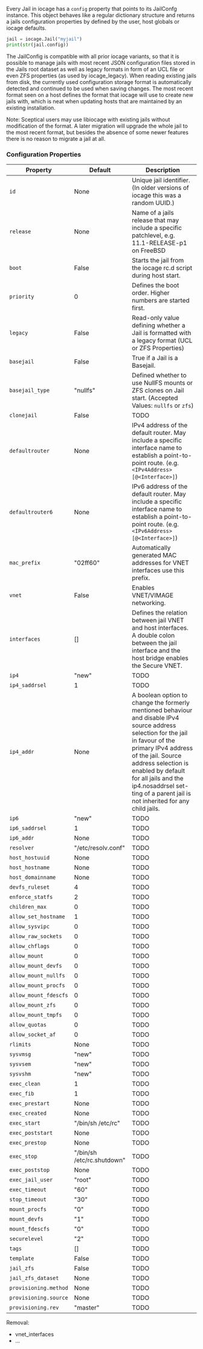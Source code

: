Every Jail in iocage has a `config` property that points to its JailConfg instance.
This object behaves like a regular dictionary structure and returns a jails configuration properties by defined by the user, host globals or iocage defaults.

```python
jail = iocage.Jail("myjail")
print(str(jail.config))
```

The JailConfig is compatible with all prior iocage variants, so that it is possible to manage jails with most recent JSON configuration files stored in the Jails root dataset as well as legacy formats in form of an UCL file or even ZFS properties (as used by iocage_legacy).
When reading existing jails from disk, the currently used configuration storage format is automatically detected and continued to be used when saving changes.
The most recent format seen on a host defines the format that iocage will use to create new jails with, which is neat when updating hosts that are maintained by an existing installation.

Note: Sceptical users may use libiocage with existing jails without modification of the format.
A later migration will upgrade the whole jail to the most recent format, but besides the absence of some newer features there is no reason to migrate a jail at all.

### Configuration Properties

| Property                | Default                       | Description   |
|-------------------------|-------------------------------|---------------|
| `id`                    | None                          | Unique jail identifier. (In older versions of iocage this was a random UUID.) |
| `release`               | None                          | Name of a jails release that may include a specific patchlevel, e.g. 11.1-RELEASE-p1 on FreeBSD |
| `boot`                  | False                         | Starts the jail from the iocage rc.d script during host start.          |
| `priority`              | 0                             | Defines the boot order. Higher numbers are started first.          |
| `legacy`                | False                         | Read-only value defining whether a Jail is formatted with a legacy format (UCL or ZFS Properties) |
| `basejail`              | False                         | True if a Jail is a Basejail.          |
| `basejail_type`         | "nullfs"                      | Defined whether to use NullFS mounts or ZFS clones on Jail start. (Accepted Values: `nullfs` or `zfs`) |
| `clonejail`             | False                         | TODO          |
| `defaultrouter`         | None                          | IPv4 address of the default router. May include a specific interface name to establish a point-to-point route. (e.g. `<IPv4Address>[@<Interface>]`) |
| `defaultrouter6`        | None                          | IPv6 address of the default router. May include a specific interface name to establish a point-to-point route. (e.g. `<IPv6Address>[@<Interface>]`) |
| `mac_prefix`            | "02ff60"                      | Automatically generated MAC addresses for VNET interfaces use this prefix. |
| `vnet`                  | False                         | Enables VNET/VIMAGE networking. |
| `interfaces`            | []                            | Defines the relation between jail VNET and host interfaces. A double colon between the jail interface and the host bridge enables the Secure VNET. |
| `ip4`                   | "new"                         | TODO          |
| `ip4_saddrsel`          | 1                             | TODO          |
| `ip4_addr`              | None                          | A boolean option to change the formerly mentioned behaviour and disable IPv4 source address selection for the jail in favour of the primary IPv4 address of the jail. Source address selection is enabled by default for all jails and the ip4.nosaddrsel set- ting of a parent jail is not inherited for any child jails. |
| `ip6`                   | "new"                         | TODO          |
| `ip6_saddrsel`          | 1                             | TODO          |
| `ip6_addr`              | None                          | TODO          |
| `resolver`              | "/etc/resolv.conf"            | TODO          |
| `host_hostuuid`         | None                          | TODO          |
| `host_hostname`         | None                          | TODO          |
| `host_domainname`       | None                          | TODO          |
| `devfs_ruleset`         | 4                             | TODO          |
| `enforce_statfs`        | 2                             | TODO          |
| `children_max`          | 0                             | TODO          |
| `allow_set_hostname`    | 1                             | TODO          |
| `allow_sysvipc`         | 0                             | TODO          |
| `allow_raw_sockets`     | 0                             | TODO          |
| `allow_chflags`         | 0                             | TODO          |
| `allow_mount`           | 0                             | TODO          |
| `allow_mount_devfs`     | 0                             | TODO          |
| `allow_mount_nullfs`    | 0                             | TODO          |
| `allow_mount_procfs`    | 0                             | TODO          |
| `allow_mount_fdescfs`   | 0                             | TODO          |
| `allow_mount_zfs`       | 0                             | TODO          |
| `allow_mount_tmpfs`     | 0                             | TODO          |
| `allow_quotas`          | 0                             | TODO          |
| `allow_socket_af`       | 0                             | TODO          |
| `rlimits`               | None                          | TODO          |
| `sysvmsg`               | "new"                         | TODO          |
| `sysvsem`               | "new"                         | TODO          |
| `sysvshm`               | "new"                         | TODO          |
| `exec_clean`            | 1                             | TODO          |
| `exec_fib`              | 1                             | TODO          |
| `exec_prestart`         | None                          | TODO          |
| `exec_created`          | None                          | TODO          |
| `exec_start`            | "/bin/sh /etc/rc"             | TODO          |
| `exec_poststart`        | None                          | TODO          |
| `exec_prestop`          | None                          | TODO          |
| `exec_stop`             | "/bin/sh /etc/rc.shutdown"    | TODO          |
| `exec_poststop`         | None                          | TODO          |
| `exec_jail_user`        | "root"                        | TODO          |
| `exec_timeout`          | "60"                          | TODO          |
| `stop_timeout`          | "30"                          | TODO          |
| `mount_procfs`          | "0"                           | TODO          |
| `mount_devfs`           | "1"                           | TODO          |
| `mount_fdescfs`         | "0"                           | TODO          |
| `securelevel`           | "2"                           | TODO          |
| `tags`                  | []                            | TODO          |
| `template`              | False                         | TODO          |
| `jail_zfs`              | False                         | TODO          |
| `jail_zfs_dataset`      | None                          | TODO          |
| `provisioning.method`   | None                          | TODO          |
| `provisioning.source`   | None                          | TODO          |
| `provisioning.rev`      | "master"                      | TODO          |

Removal:

- vnet_interfaces
- ...
